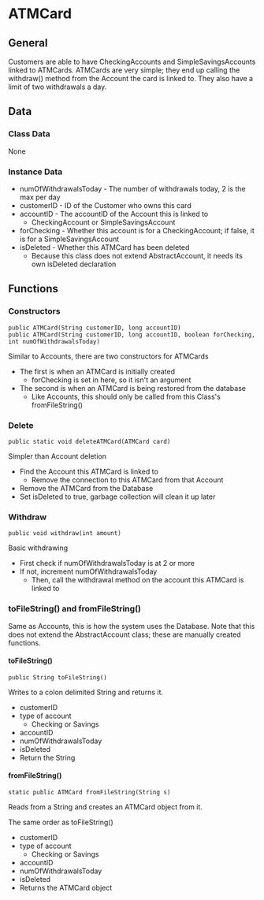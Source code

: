 # ATMCard

## General
Customers are able to have CheckingAccounts and SimpleSavingsAccounts linked to ATMCards.
ATMCards are very simple; they end up calling the withdraw() method from the Account the card is linked to.
They also have a limit of two withdrawals a day.

## Data
### Class Data
None
### Instance Data
- numOfWithdrawalsToday - The number of withdrawals today, 2 is the max per day
- customerID - ID of the Customer who owns this card 
- accountID - The accountID of the Account this is linked to
    - CheckingAccount or SimpleSavingsAccount
- forChecking - Whether this account is for a CheckingAccount; if false, it is for a SimpleSavingsAccount
- isDeleted - Whether this ATMCard has been deleted
  - Because this class does not extend AbstractAccount, it needs its own isDeleted declaration

## Functions
### Constructors
    public ATMCard(String customerID, long accountID)
    public ATMCard(String customerID, long accountID, boolean forChecking, int numOfWithdrawalsToday)

Similar to Accounts, there are two constructors for ATMCards
- The first is when an ATMCard is initially created
  - forChecking is set in here, so it isn't an argument
- The second is when an ATMCard is being restored from the database
  - Like Accounts, this should only be called from this Class's fromFileString()

### Delete
    public static void deleteATMCard(ATMCard card)

Simpler than Account deletion
- Find the Account this ATMCard is linked to
  - Remove the connection to this ATMCard from that Account
- Remove the ATMCard from the Database
- Set isDeleted to true, garbage collection will clean it up later

### Withdraw
    public void withdraw(int amount)

Basic withdrawing
- First check if numOfWithdrawalsToday is at 2 or more
- If not, increment numOfWithdrawalsToday
  - Then, call the withdrawal method on the account this ATMCard is linked to

### toFileString() and fromFileString()
Same as Accounts, this is how the system uses the Database.
Note that this does not extend the AbstractAccount class; these are manually created functions.

#### toFileString()
    public String toFileString()

Writes to a colon delimited String and returns it.
- customerID
- type of account
  - Checking or Savings
- accountID
- numOfWithdrawalsToday
- isDeleted
- Return the String

#### fromFileString()
    static public ATMCard fromFileString(String s)

Reads from a String and creates an ATMCard object from it.

The same order as toFileString()
- customerID
- type of account
    - Checking or Savings
- accountID
- numOfWithdrawalsToday
- isDeleted
- Returns the ATMCard object